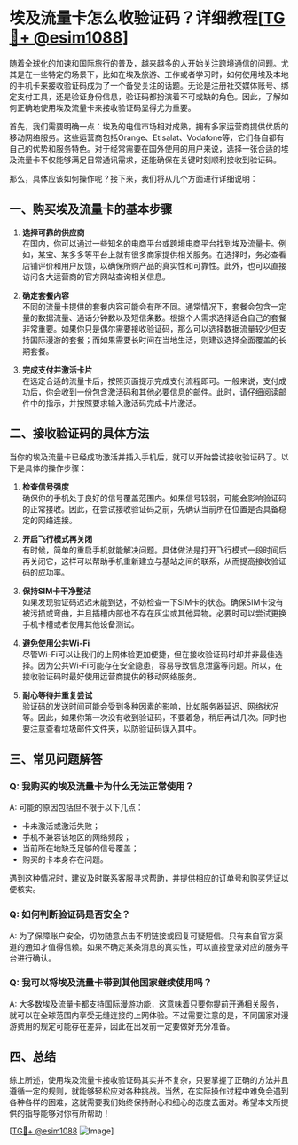 # 埃及流量卡怎么收验证码？详细教程[[TG💪+ @esim1088](https://t.me/s/esim1088)]

随着全球化的加速和国际旅行的普及，越来越多的人开始关注跨境通信的问题。尤其是在一些特定的场景下，比如在埃及旅游、工作或者学习时，如何使用埃及本地的手机卡来接收验证码成为了一个备受关注的话题。无论是注册社交媒体账号、绑定支付工具，还是验证身份信息，验证码都扮演着不可或缺的角色。因此，了解如何正确地使用埃及流量卡来接收验证码显得尤为重要。

首先，我们需要明确一点：埃及的电信市场相对成熟，拥有多家运营商提供优质的移动网络服务。这些运营商包括Orange、Etisalat、Vodafone等，它们各自都有自己的优势和服务特色。对于经常需要在国外使用的用户来说，选择一张合适的埃及流量卡不仅能够满足日常通讯需求，还能确保在关键时刻顺利接收到验证码。

那么，具体应该如何操作呢？接下来，我们将从几个方面进行详细说明：

## 一、购买埃及流量卡的基本步骤

1. **选择可靠的供应商**  
   在国内，你可以通过一些知名的电商平台或跨境电商平台找到埃及流量卡。例如，某宝、某多多等平台上就有很多商家提供相关服务。在选择时，务必查看店铺评价和用户反馈，以确保所购产品的真实性和可靠性。此外，也可以直接访问各大运营商的官方网站查询相关信息。

2. **确定套餐内容**  
   不同的流量卡提供的套餐内容可能会有所不同。通常情况下，套餐会包含一定量的数据流量、通话分钟数以及短信条数。根据个人需求选择适合自己的套餐非常重要。如果你只是偶尔需要接收验证码，那么可以选择数据流量较少但支持国际漫游的套餐；而如果需要长时间在当地生活，则建议选择全面覆盖的长期套餐。

3. **完成支付并激活卡片**  
   在选定合适的流量卡后，按照页面提示完成支付流程即可。一般来说，支付成功后，你会收到一份包含激活码和其他必要信息的邮件。此时，请仔细阅读邮件中的指示，并按照要求输入激活码完成卡片激活。

## 二、接收验证码的具体方法

当你的埃及流量卡已经成功激活并插入手机后，就可以开始尝试接收验证码了。以下是具体的操作步骤：

1. **检查信号强度**  
   确保你的手机处于良好的信号覆盖范围内。如果信号较弱，可能会影响验证码的正常接收。因此，在尝试接收验证码之前，先确认当前所在位置是否具备稳定的网络连接。

2. **开启飞行模式再关闭**  
   有时候，简单的重启手机就能解决问题。具体做法是打开飞行模式一段时间后再关闭它，这样可以帮助手机重新建立与基站之间的联系，从而提高接收验证码的成功率。

3. **保持SIM卡干净整洁**  
   如果发现验证码迟迟未能到达，不妨检查一下SIM卡的状态。确保SIM卡没有被污损或弯曲，并且插槽内部也不存在灰尘或其他异物。必要时可以尝试更换手机卡槽或者使用其他设备测试。

4. **避免使用公共Wi-Fi**  
   尽管Wi-Fi可以让我们的上网体验更加便捷，但在接收验证码时却并非最佳选择。因为公共Wi-Fi可能存在安全隐患，容易导致信息泄露等问题。所以，在接收验证码时最好使用运营商提供的移动网络服务。

5. **耐心等待并重复尝试**  
   验证码的发送时间可能会受到多种因素的影响，比如服务器延迟、网络状况等。因此，如果你第一次没有收到验证码，不要着急，稍后再试几次。同时也要注意查看垃圾邮件文件夹，以防验证码误入其中。

## 三、常见问题解答

### Q: 我购买的埃及流量卡为什么无法正常使用？
A: 可能的原因包括但不限于以下几点：
- 卡未激活或激活失败；
- 手机不兼容该地区的网络频段；
- 当前所在地缺乏足够的信号覆盖；
- 购买的卡本身存在问题。

遇到这种情况时，建议及时联系客服寻求帮助，并提供相应的订单号和购买凭证以便核实。

### Q: 如何判断验证码是否安全？
A: 为了保障账户安全，切勿随意点击不明链接或回复可疑短信。只有来自官方渠道的通知才值得信赖。如果不确定某条消息的真实性，可以直接登录对应的服务平台进行确认。

### Q: 我可以将埃及流量卡带到其他国家继续使用吗？
A: 大多数埃及流量卡都支持国际漫游功能，这意味着只要你提前开通相关服务，就可以在全球范围内享受无缝连接的上网体验。不过需要注意的是，不同国家对漫游费用的规定可能存在差异，因此在出发前一定要做好充分准备。

## 四、总结

综上所述，使用埃及流量卡接收验证码其实并不复杂，只要掌握了正确的方法并且遵循一定的规则，就能够轻松应对各种挑战。当然，在实际操作过程中难免会遇到各种各样的困难，这就需要我们始终保持耐心和细心的态度去面对。希望本文所提供的指导能够对你有所帮助！

[[TG💪+ @esim1088](https://t.me/s/esim1088) ![Image](https://i.postimg.cc/4NQfJmqS/Snipaste-2025-05-13-00-14-12.png)]